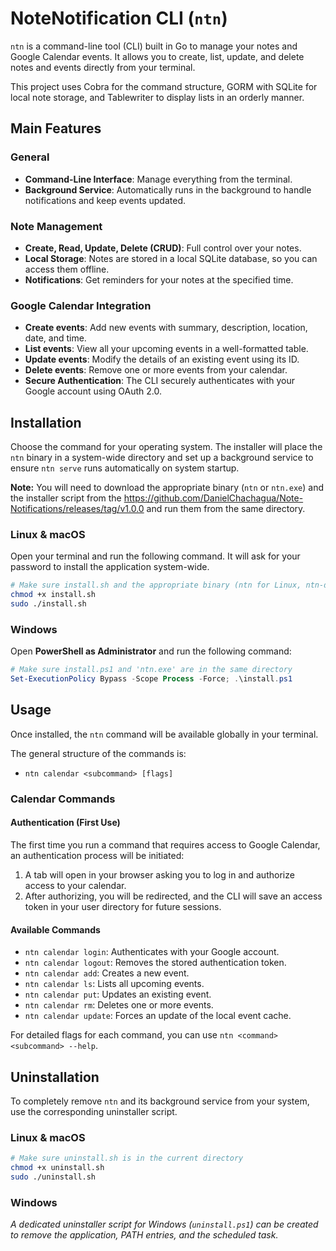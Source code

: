 # NoteNotification CLI (`ntn`)

`ntn` is a command-line tool (CLI) built in Go to manage your notes and Google Calendar events. It allows you to create, list, update, and delete notes and events directly from your terminal.

This project uses Cobra for the command structure, GORM with SQLite for local note storage, and Tablewriter to display lists in an orderly manner.

## Main Features

### General
- **Command-Line Interface**: Manage everything from the terminal.
- **Background Service**: Automatically runs in the background to handle notifications and keep events updated.

### Note Management
- **Create, Read, Update, Delete (CRUD)**: Full control over your notes.
- **Local Storage**: Notes are stored in a local SQLite database, so you can access them offline.
- **Notifications**: Get reminders for your notes at the specified time.

### Google Calendar Integration
- **Create events**: Add new events with summary, description, location, date, and time.
- **List events**: View all your upcoming events in a well-formatted table.
- **Update events**: Modify the details of an existing event using its ID.
- **Delete events**: Remove one or more events from your calendar.
- **Secure Authentication**: The CLI securely authenticates with your Google account using OAuth 2.0.

## Installation

Choose the command for your operating system. The installer will place the `ntn` binary in a system-wide directory and set up a background service to ensure `ntn serve` runs automatically on system startup.

**Note:** You will need to download the appropriate binary (`ntn` or `ntn.exe`) and the installer script from the https://github.com/DanielChachagua/Note-Notifications/releases/tag/v1.0.0 and run them from the same directory.

### Linux & macOS

Open your terminal and run the following command. It will ask for your password to install the application system-wide.

```bash
# Make sure install.sh and the appropriate binary (ntn for Linux, ntn-darwin for macOS) are in the same directory
chmod +x install.sh
sudo ./install.sh
```

### Windows

Open **PowerShell as Administrator** and run the following command:

```powershell
# Make sure install.ps1 and 'ntn.exe' are in the same directory
Set-ExecutionPolicy Bypass -Scope Process -Force; .\install.ps1
```

## Usage

Once installed, the `ntn` command will be available globally in your terminal.

The general structure of the commands is:
- `ntn calendar <subcommand> [flags]`

### Calendar Commands

#### Authentication (First Use)
The first time you run a command that requires access to Google Calendar, an authentication process will be initiated:
1.  A tab will open in your browser asking you to log in and authorize access to your calendar.
2.  After authorizing, you will be redirected, and the CLI will save an access token in your user directory for future sessions.

#### Available Commands
- `ntn calendar login`: Authenticates with your Google account.
- `ntn calendar logout`: Removes the stored authentication token.
- `ntn calendar add`: Creates a new event.
- `ntn calendar ls`: Lists all upcoming events.
- `ntn calendar put`: Updates an existing event.
- `ntn calendar rm`: Deletes one or more events.
- `ntn calendar update`: Forces an update of the local event cache.

For detailed flags for each command, you can use `ntn <command> <subcommand> --help`.

## Uninstallation

To completely remove `ntn` and its background service from your system, use the corresponding uninstaller script.

### Linux & macOS

```bash
# Make sure uninstall.sh is in the current directory
chmod +x uninstall.sh
sudo ./uninstall.sh
```

### Windows

*A dedicated uninstaller script for Windows (`uninstall.ps1`) can be created to remove the application, PATH entries, and the scheduled task.*
